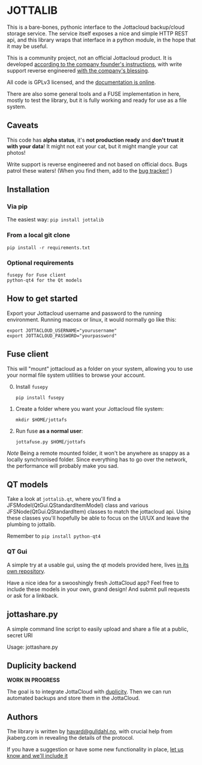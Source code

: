 # JOTTALIB #

This is a bare-bones, pythonic interface to the Jottacloud backup/cloud storage service. The service itself exposes a nice and simple HTTP REST api, and this library wraps that interface in a python module, in the hope that it may be useful.

This is a community project, not an official Jottacloud product. It is developed [according to the company founder's instructions](http://forum.jotta.no/jotta/topics/api_http), with write support reverse engineered [with the company's blessing](http://forum.jotta.no/jotta/topics/jotta_api_for_remote_storage_fetch#reply_14928642).

All code is GPLv3 licensed, and the [documentation is online](https://pythonhosted.org/jottalib/). 

There are also some general tools and a FUSE implementation in here, mostly to test the library, but it is fully working and ready for use as a file system.

## Caveats

This code has **alpha status**, it's **not production ready** and **don't trust it with your data**! It might not eat your cat, but it might mangle your cat photos!

Write support is reverse engineered and not based on official docs. Bugs patrol these waters! (When you find them, add to the [bug tracker!](https://github.com/havardgulldahl/jottalib/issues/) )

## Installation

### Via pip

The easiest way: `pip install jottalib`

### From a local git clone

`pip install -r requirements.txt`

### Optional requirements

    fusepy for Fuse client
	python-qt4 for the Qt models

## How to get started

Export your Jottacloud username and password to the running environment. Running macosx or linux, it would normally go like this:

    export JOTTACLOUD_USERNAME="yourusername"
    export JOTTACLOUD_PASSWORD="yourpassword"

## Fuse client

This will "mount" jottacloud as a folder on your system, allowing you to use your normal file system utilities to browse your account.

0. Install `fusepy`

       pip install fusepy

1. Create a folder where you want your Jottacloud file system: 

       mkdir $HOME/jottafs

2. Run fuse **as a normal user**: 

       jottafuse.py $HOME/jottafs

*Note* Being a remote mounted folder, it won't be anywhere as snappy as a locally synchronised folder. Since everything has to go over the network, the performance will probably make you sad. 

## QT models

Take a look at `jottalib.qt`, where you'll find a JFSModel(QtGui.QStandardItemModel) class and various JFSNode(QtGui.QStandardItem) classes to match the jottacloud api. Using these classes you'll hopefully be able to focus on the UI/UX and leave the plumbing to jottalib.

Remember to `pip install python-qt4`

### QT Gui

A simple try at a usable gui, using the qt models provided here, lives [in its own repository](https://gitorious.org/jottafs/jottagui).

Have a nice idea for a swooshingly fresh JottaCloud app? Feel free to include these models in your own, grand design! And submit pull requests or ask for a linkback.

## jottashare.py

A simple command line script to easily upload and share a file at a public, secret URI

Usage: 
	jottashare.py <some great file you need to share>

## Duplicity backend

**WORK IN PROGRESS** 

The goal is to integrate JottaCloud with [duplicity](http://duplicity.nongnu.org/). Then we can run automated backups and store them in the JottaCloud.

## Authors

The library is written by havard@gulldahl.no, with crucial help from jkaberg.com in revealing the details of the protocol.

If you have a suggestion or have some new functionality in place, [let us know and we'll include it](https://github.com/havardgulldahl/jottalib/issues/) 
